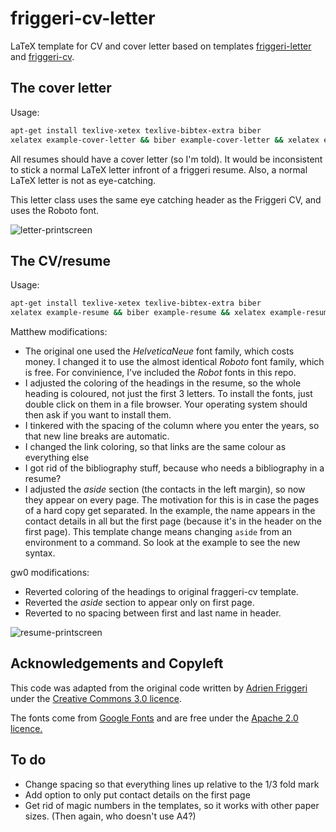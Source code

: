 # friggeri-cv-letter

LaTeX template for CV and cover letter based on templates [friggeri-letter](https://github.com/mlda065/friggeri-letter) and [friggeri-cv](http://www.latextemplates.com/template/friggeri-resume-cv).


## The cover letter

Usage:

```bash
apt-get install texlive-xetex texlive-bibtex-extra biber
xelatex example-cover-letter && biber example-cover-letter && xelatex example-cover-letter
```

All resumes should have a cover letter (so I'm told). It would be inconsistent to stick a normal LaTeX letter infront of a friggeri resume. Also, a normal LaTeX letter is not as eye-catching.

This letter class uses the same eye catching header as the Friggeri CV, and uses the Roboto font.

![letter-printscreen][letter-printscreen]


## The CV/resume

Usage:

```bash
apt-get install texlive-xetex texlive-bibtex-extra biber
xelatex example-resume && biber example-resume && xelatex example-resume
```

Matthew modifications:

* The original one used the *HelveticaNeue* font family, which costs money. I changed it to use the almost identical *Roboto* font family, which is free. For convinience, I've included the *Robot* fonts in this repo.
* I adjusted the coloring of the headings in the resume, so the whole heading is coloured, not just the first 3 letters. To install the fonts, just double click on them in a file browser. Your operating system should then ask if you want to install them.
* I tinkered with the spacing of the column where you enter the years, so that new line breaks are automatic.
* I changed the link coloring, so that links are the same colour as everything else
* I got rid of the bibliography stuff, because who needs a bibliography in a resume?
* I adjusted the *aside* section (the contacts in the left margin), so now they appear on every page. The motivation for this is in case the pages of a hard copy get separated. In the example, the name appears in the contact details in all but the first page (because it's in the header on the first page). This template change means changing `aside` from an environment to a command. So look at the example to see the new syntax.

gw0 modifications:

* Reverted coloring of the headings to original fraggeri-cv template.
* Reverted the *aside* section to appear only on first page.
* Reverted to no spacing between first and last name in header.

![resume-printscreen][resume-printscreen]


## Acknowledgements and Copyleft

This code was adapted from the original code written by [Adrien Friggeri](http://www.friggeri.net/) under the [Creative Commons 3.0 licence](http://creativecommons.org/licenses/by-nc-sa/3.0/).

The fonts come from [Google Fonts](https://www.google.com/fonts/specimen/Roboto) and are free under the [Apache 2.0 licence.](http://www.apache.org/licenses/LICENSE-2.0.html)


## To do

* Change spacing so that everything lines up relative to the 1/3 fold mark
* Add option to only put contact details on the first page
* Get rid of magic numbers in the templates, so it works with other paper sizes. (Then again, who doesn't use A4?)

[letter-printscreen]: http://i.imgur.com/ky4uiUV.png
[resume-printscreen]: http://imgur.com/dt1GIBE.png
